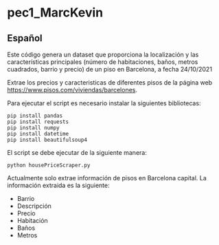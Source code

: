 # pec1_MarcKevin
## Español
Este código genera un dataset que proporciona la localización y las características principales (número de habitaciones, baños, metros cuadrados, barrio y precio) de un piso en Barcelona, a fecha 24/10/2021 

Extrae los precios y caracteristicas de diferentes pisos de la página web https://www.pisos.com/viviendas/barcelones.

Para ejecutar el script es necesario instalar la siguientes bibliotecas:
```
pip install pandas
pip install requests
pip install numpy
pip install datetime
pip install beautifulsoup4
```

El script se debe ejecutar de la siguiente manera:
```
python housePriceScraper.py
```

Actualmente solo extrae información de pisos en Barcelona capital. La información extraida es la siguiente:
-  Barrio
-  Descripción
-  Precio
-  Habitación
-  Baños
-  Metros


